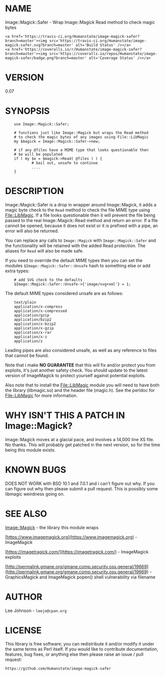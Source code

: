 # NAME

Image::Magick::Safer - Wrap Image::Magick Read method to check magic bytes

<div>

    <a href='https://travis-ci.org/Humanstate/image-magick-safer?branch=master'><img src='https://travis-ci.org/Humanstate/image-magick-safer.svg?branch=master' alt='Build Status' /></a>
    <a href='https://coveralls.io/r/Humanstate/image-magick-safer?branch=master'><img src='https://coveralls.io/repos/Humanstate/image-magick-safer/badge.png?branch=master' alt='Coverage Status' /></a>
</div>

# VERSION

0.07

# SYNOPSIS

        use Image::Magick::Safer;

        # functions just like Image::Magick but wraps the Read method
        # to check the magic bytes of any images using File::LibMagic
        my $magick = Image::Magick::Safer->new;

        # if any @files have a MIME type that looks questionable then
        # $e will be populated
        if ( my $e = $magick->Read( @files ) ) {
                # bail out, unsafe to continue
                ....
        }

# DESCRIPTION

Image::Magick::Safer is a drop in wrapper around Image::Magick, it adds a
magic byte check to the `Read` method to check the file MIME type using
[File::LibMagic](https://metacpan.org/pod/File::LibMagic). If a file looks questionable then it will prevent the file
being passed to the real Image::Magick::Read method and return an error.
If a file cannot be opened, because it does not exist or it is prefixed
with a pipe, an error will also be returned.

You can replace any calls to `Image::Magick` with `Image::Magick::Safer`
and the functionality will be retained with the added Read protection. The
aliases for `Read` will also be made safe.

If you need to override the default MIME types then you can set the modules
`$Image::Magick::Safer::Unsafe` hash to something else or add extra types:

        # add SVG check to the defaults
        $Image::Magick::Safer::Unsafe->{'image/svg+xml'} = 1;

The default MIME types considered unsafe are as follows:

        text/plain
        application/x-compress
        application/x-compressed
        application/gzip
        application/bzip2
        application/x-bzip2
        application/x-gzip
        application/x-rar
        application/x-z
        application/z

Leading pipes are also considered unsafe, as well as any reference to files
that cannot be found.

Note that i make **NO GUARANTEE** that this will fix and/or protect you from
exploits, it's just another safety check. You should update to the latest
version of ImageMagick to protect yourself against potential exploits.

Also note that to install the [File::LibMagic](https://metacpan.org/pod/File::LibMagic) module you will need to have
both the library (libmagic.so) and the header file (magic.h). See the perldoc
for [File::LibMagic](https://metacpan.org/pod/File::LibMagic) for more information.

# WHY ISN'T THIS A PATCH IN Image::Magick?

Image::Magick moves at a glacial pace, and involves a 14,000 line XS file. No
thanks. This will probably get patched in the next version, so for the time
being this module exists.

# KNOWN BUGS

DOES NOT WORK with BSD 10.1 and 7.0.1 and i can't figure out why. If you can
figure out why then please submit a pull request. This is possibly some libmagic
weirdness going on.

# SEE ALSO

[Image::Magick](https://metacpan.org/pod/Image::Magick) - the library this module wraps

[https://www.imagemagick.org](https://www.imagemagick.org) - ImageMagick

[https://imagetragick.com/](https://imagetragick.com/) - ImageMagick exploits

[http://permalink.gmane.org/gmane.comp.security.oss.general/19669](http://permalink.gmane.org/gmane.comp.security.oss.general/19669) -
GraphicsMagick and ImageMagick popen() shell vulnerability via filename

# AUTHOR

Lee Johnson - `leejo@cpan.org`

# LICENSE

This library is free software; you can redistribute it and/or modify it under
the same terms as Perl itself. If you would like to contribute documentation,
features, bug fixes, or anything else then please raise an issue / pull request:

    https://github.com/Humanstate/image-magick-safer
